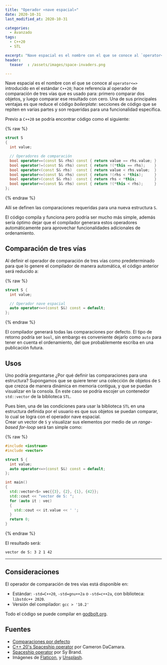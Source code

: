 ```yaml
---
title: "Operador «nave espacial»"
date: 2020-10-31
last_modified_at: 2020-10-31

categories:
  - Avanzado
tags:
  - C++20
  - STL

excerpt: "Nave espacial es el nombre con el que se conoce al `operator<=>` introducido en el estándar `C++20`; hace referencia al operador de comparación de tres vías"
header:
  teaser  : /assets/images/space-invaders.png

---
```


Nave espacial es el nombre con el que se conoce al `operator<=>` introducido
en el estándar `C++20`; hace referencia al operador de comparación de tres vías
que es usado para: primero comparar dos objetos, y luego comparar ese resultado 
con cero.
Una de sus principales ventajas es que reduce el código _boilerplate_: secciones 
de código que se repiten en varias partes y son requeridas para una 
funcionalidad específica.

Previo a `C++20` se podría encontrar código como el siguiente:
 
{% raw %}
````c++
struct S 
{
  int value;

  // Operadores de comparación
  bool operator==(const S& rhs) const { return value == rhs.value; }
  bool operator!=(const S& rhs) const { return !(*this == rhs);    }
  bool operator<(const S& rhs)  const { return value < rhs.value;  }
  bool operator<=(const S& rhs) const { return !(rhs < *this);     }
  bool operator>(const S& rhs)  const { return rhs < *this;        }
  bool operator>=(const S& rhs) const { return !(*this < rhs);     }
};
````
{% endraw %}

Allí se definen las comparaciones requeridas para una nueva estructura `S`.

El código compila y funciona pero podría ser mucho más simple, además sería 
óptimo dejar que el compilador generara estos operadores automáticamente
para aprovechar funcionalidades adicionales de ordenamiento. 

## Comparación de tres vías

Al definir el operador de comparación de tres vías como predeterminado para que 
lo genere el compilador de manera automática, el código anterior será reducido a:

{% raw %}
````c++
struct S {
  int value;

  // Operador nave espacial
  auto operator<=>(const S&) const = default;
};
````
{% endraw %}

El compilador generará todas las comparaciones por defecto.
El tipo de retorno podría ser `bool`, sin embargo es conveniente dejarlo como 
`auto` para tener en cuenta el ordenamiento, del que probablemente escriba en 
una publicación futura. 

## Usos

Uno podría preguntarse ¿Por qué definir las comparaciones para una estructura? 
Supongamos que se quiere tener una colección de objetos de `S` que crezca de 
manera dinámica en memoria contigua, y que se puedan visualizar en la consola. 
En este caso se podría escojer un contenedor `std::vector` de la biblioteca `STL`.

Pues bien, una de las condiciones para usar la biblioteca `STL` en una estructura
definida por el usuario es que sus objetos se puedan comparar, lo cual se logra
con el operador nave espacial.  
Crear un vector de `S` y visualizar sus elementos por medio de un 
_range-based for-loop_ será tan simple como: 

{% raw %}
````c++
#include <iostream>
#include <vector>

struct S {
  int value;
  auto operator<=>(const S&) const = default;
};

int main()
{
  std::vector<S> vec{{3}, {2}, {1}, {42}};
  std::cout << "vector de S: ";
  for (auto it : vec)
  {
    std::cout << it.value << ' ';
  }
  return 0;
}
````
{% endraw %}

El resultado será:

    vector de S: 3 2 1 42 

---
## Consideraciones

El operador de comparación de tres vías está disponible en:
- Estándar: `-std=C++20`, `-std=gnu++2a` o `-std=c++2a`, con biblioteca: `libstdc++ 2020`. 
- Versión del compilador: `gcc > '10.2'`

Todo el código se puede compilar en [godbolt.org](https://godbolt.org/).

## Fuentes
- [Comparaciones por defecto](https://es.cppreference.com/w/cpp/language/default_comparisons)
- [C++ 20's Spaceship operator](https://devblogs.microsoft.com/cppblog/simplify-your-code-with-rocket-science-c20s-spaceship-operator/) por Cameron DaCamara.
- [Spaceship operator](https://blog.tartanllama.xyz/spaceship-operator/) por Sy Brand.
- Imágenes de [Flaticon](https://www.flaticon.com/), y [Unsplash](https://unsplash.com/).
